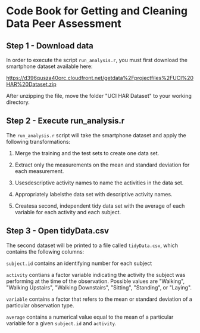 Code Book for Getting and Cleaning Data Peer Assessment
=======================================================


## Step 1 - Download data

In order to execute the script `run_analysis.r`, you must first download the smartphone dataset available here:

https://d396qusza40orc.cloudfront.net/getdata%2Fprojectfiles%2FUCI%20HAR%20Dataset.zip  

After unzipping the file, move the folder "UCI HAR Dataset" to your working directory.

## Step 2 - Execute run_analysis.r

The `run_analysis.r` script will take the smartphone dataset and apply the following transformations:

1) Merge the training and the test sets to create one data set.

2) Extract only the measurements on the mean and standard deviation for each measurement. 

3) Usesdescriptive activity names to name the activities in the data set.

4) Appropriately labelsthe data set with descriptive activity names. 

5) Createsa second, independent tidy data set with the average of each variable for each activity and each subject. 

## Step 3 - Open tidyData.csv

The second dataset will be printed to a file called `tidyData.csv`, which contains the following columns:

`subject.id` contains an identifying number for each subject

`activity` contians a factor variable indicating the activity the subject was performing at the time of the observation. Possible values are "Walking", "Walking Upstairs", "Walking Downstairs", "Sitting", "Standing", or "Laying".

`variable` contains a factor that refers to the mean or standard deviation of a particular observation type.

`average` contains a numerical value equal to the mean of a particular variable for a given `subject.id` and `activity`.